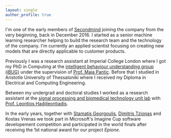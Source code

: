 ```yaml
---
layout: single
author_profile: true
---
```


I'm one of the early members of [Secondmind](https://secondmind.ai) joining the company from the very beginning, back in December 2016. I started as a senior machine learning researcher helping to build the research team and the technology of the company. I'm currently an applied scientist focusing on creating new models that are directly applicable to customer products.

Previously I was a research assistant at Imperial College London where I got my PhD in Computing at the [intelligent behaviour understanding group (iBUG)](https://ibug.doc.ic.ac.uk/) under the supervision of [Prof. Maja Pantic](https://ibug.doc.ic.ac.uk/maja/).
Before that I studied in Aristotle University of Thessaloniki where I received my Diploma in Electrical and Computing Engineering.

Between my undergrad and doctoral studies I worked as a research assistant at the [signal processing and biomedical technology unit lab](http://psyche.ee.auth.gr/) with [Prof. Leontios Hadjileontiadis](https://www.ku.ac.ae/academics/college-of-engineering/department/department-of-electrical-engineering-and-computer-science/people/prof-leontios-hadjileontiadis/).

In the early years, together with [Stamatis Georgoulis](http://people.ee.ethz.ch/~georgous/), [Dimitris Tzionas](https://www.dimtzionas.com/) and Kostas Vrenas we took part in Microsoft's Imagine Cup software developement competition and participated in the world finals after receiving the 1st national award for our project *Epione*.
